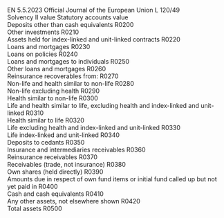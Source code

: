 EN  5.5.2023 Official Journal of the European Union L 120/49  
Solvency II 
value  Statutory 
accounts value  
Deposits other than cash equivalents  R0200  
Other investments  R0210  
Assets held for index-linked and unit-linked contracts  R0220  
Loans and mortgages  R0230  
Loans on policies  R0240  
Loans and mortgages to individuals  R0250  
Other loans and mortgages  R0260  
Reinsurance recoverables from:  R0270  
Non-life and health similar to non-life  R0280  
Non-life excluding health  R0290  
Health similar to non-life  R0300  
Life and health similar to life, excluding health and index-linked 
and unit-linked  R0310  
Health similar to life  R0320  
Life excluding health and index-linked and unit-linked  R0330  
Life index-linked and unit-linked  R0340  
Deposits to cedants  R0350  
Insurance and intermediaries receivables  R0360  
Reinsurance receivables  R0370  
Receivables (trade, not insurance)  R0380  
Own shares (held directly)  R0390  
Amounts due in respect of own fund items or initial fund called up 
but not yet paid in  R0400  
Cash and cash equivalents  R0410  
Any other assets, not elsewhere shown  R0420  
Total assets  R0500